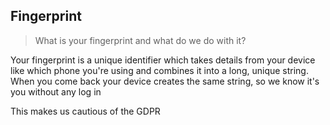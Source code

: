 ## Fingerprint

> What is your fingerprint and what do we do with it?

Your fingerprint is a unique identifier which takes details from your device like which phone you're using and combines it into a long, unique string. When you come back your device creates the same string, so we know it's you without any log in

This makes us cautious of the GDPR